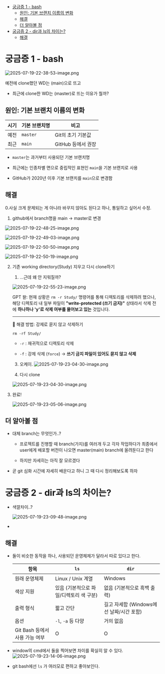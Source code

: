 - [궁금증 1 - bash](#궁금증-1---bash)
  - [원인: 기본 브랜치 이름의 변화](#원인-기본-브랜치-이름의-변화)
  - [해결](#해결)
  - [더 알아볼 점](#더-알아볼-점)
- [궁금증 2 - dir과 ls의 차이는?](#궁금증-2---dir과-ls의-차이는)
  - [해결](#해결-1)

# 궁금증 1 - bash

![2025-07-19-22-38-53-image.png](../imgs/2025-07-19-22-38-53-image.png)

예전에 clone했던 WD는 (main)으로 뜨고

- 최근에 clone한 WD는 (master)로 뜨는 이유가 뭘까?

## 원인: 기본 브랜치 이름의 변화

| 시기  | 기본 브랜치명  | 비고            |
| --- | -------- | ------------- |
| 예전  | `master` | Git의 초기 기본값   |
| 최근  | `main`   | GitHub 등에서 권장 |

- `master`는 과거부터 사용되던 기본 브랜치명

- 최근에는 인종차별 면으로 중립적인 표현인 `main`을 기본 브랜치로 사용

- GitHub가 2020년 이후 기본 브랜치를 `main`으로 변경함

## 해결

   0.사실 크게 문제되는 게 아니라 바꾸지 않아도 된다고 하나, 통일하고 싶어서 수정.

1. github에서 branch명을 main -> master로 변경

![2025-07-19-22-48-25-image.png](..\imgs\2025-07-19-22-48-25-image.png)

![2025-07-19-22-49-03-image.png](..\imgs\2025-07-19-22-49-03-image.png)

![2025-07-19-22-50-50-image.png](..\imgs\2025-07-19-22-50-50-image.png)

![2025-07-19-22-50-19-image.png](..\imgs\2025-07-19-22-50-19-image.png)

2. 기존 working directory(Study) 지우고 다시 clone하기
   
   1. ...근데 왜 안 지워질까?
   
   ![2025-07-19-22-55-23-image.png](..\imgs\2025-07-19-22-55-23-image.png)
   
   
   
   GPT 왈: 현재 상황은 `rm -r Study/` 명령어를 통해 디렉토리를 삭제하려 했으나, 해당 디렉토리 내 일부 파일이 **"write-protected (쓰기 금지)"** 상태라서 삭제 전에 **하나하나 'y'로 삭제 여부를 물어보고 있는** 것입니다.
   
   ---
   
   🔧 해결 방법: 강제로 묻지 않고 삭제하기
   
   `rm -rf Study/`
   
   - `-r` : 재귀적으로 디렉토리 삭제
   
   - `-f` : 강제 삭제 (`force`) → **쓰기 금지 파일이 있어도 묻지 않고 삭제**
   3. 오케이.
   ![2025-07-19-23-04-30-image.png](..\imgs\2025-07-19-23-01-29-image.png)
   
   4. 다시 clone
   
   ![2025-07-19-23-04-30-image.png](..\imgs\2025-07-19-23-04-30-image.png)

3. 완료!
   
   ![2025-07-19-23-05-06-image.png](..\imgs\2025-07-19-23-05-06-image.png)

## 더 알아볼 점

- 대체 branch는 무엇인가..?
  
  - 프로젝트를 진행할 때 branch(가지)를 여러개 두고 각자 작업하다가 최종에서 user에게 배포할 버전이 나오면 master(main) branch에 올려둔다고 한다
  
  - 하지만 자세히는 아직 잘 모르겠다

- 곧 git 심화 시간에 자세히 배운다고 하니 그 때 다시 정리해보도록 하자

# 궁금증 2 - dir과 ls의 차이는?

- 색깔차이..?
  
  ![2025-07-19-23-09-48-image.png](..\imgs\2025-07-19-23-09-48-image.png)

- 

## 해결

- 둘이 비슷한 동작을 하나, 사용되던 운영체제가 달라서 따로 있다고 한다.
  
  | 항목                    | `ls`                    | `dir`                       |
  | --------------------- | ----------------------- | --------------------------- |
  | 원래 운영체제               | Linux / Unix 계열         | Windows                     |
  | 색상 지원                 | 있음 (기본적으로 파일/디렉토리 색 구분) | 없음 (기본적으로 흑백 출력)            |
  | 출력 형식                 | 짧고 간단                   | 길고 자세함 (Windows에선 날짜/시간 포함) |
  | 옵션                    | `-l`, `-a` 등 다양         | 거의 없음                       |
  | Git Bash 등에서 사용 가능 여부 | O                       | O                           |

- window의 cmd에서 둘을 찍어보면 차이를 확실히 알 수 있다.
  ![2025-07-19-23-14-06-image.png](..\imgs\2025-07-19-23-14-06-image.png)

- git bash에선 `ls` 가 여러모로 편하고 좋아보인다.

